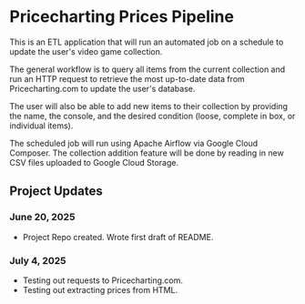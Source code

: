 # Pricecharting Prices Pipeline

This is an ETL application that will run an automated job on a schedule to update the user's video game collection.

The general workflow is to query all items from the current collection and run an HTTP request to retrieve 
the most up-to-date data from Pricecharting.com to update the user's database.

The user will also be able to add new items to their collection by providing the name, the console, and the
desired condition (loose, complete in box, or individual items).

The scheduled job will run using Apache Airflow via Google Cloud Composer. The collection addition feature 
will be done by reading in new CSV files uploaded to Google Cloud Storage.

## Project Updates

### June 20, 2025
- Project Repo created. Wrote first draft of README.

### July 4, 2025
- Testing out requests to Pricecharting.com.
- Testing out extracting prices from HTML.